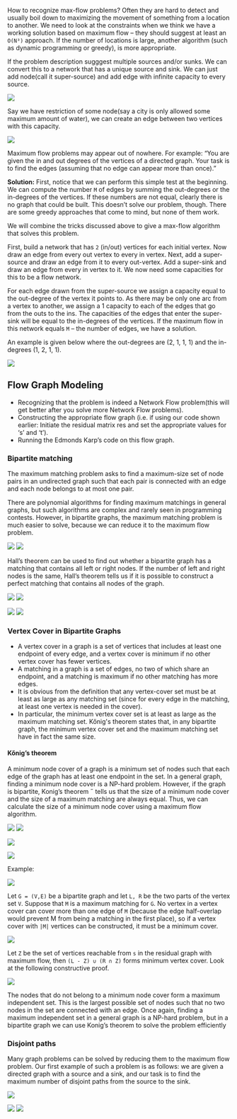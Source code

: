 How to recognize max-flow problems? Often they are hard to detect and usually boil down to maximizing the movement of something from a location to another. We need to look at the constraints when we think we have a working solution based on maximum flow – they should suggest at least an `O(N³)` approach. If the number of locations is large, another algorithm (such as dynamic programming or greedy), is more appropriate.

If the problem description sugggest multiple sources and/or sunks. We can convert this to a network that has a unique source and sink. We can just add node(call it super-source) and add edge with infinite capacity to every source.

![](images/mflow_67.png)

Say we have restriction of some node(say a city is only allowed some maximum amount of water), we can create an edge between two vertices with this capacity.

![](images/mflow_66.gif)


Maximum flow problems may appear out of nowhere. For example: “You are given the in and out degrees of the vertices of a directed graph. Your task is to find the edges (assuming that no edge can appear more than once).”

**Solution:** First, notice that we can perform this simple test at the beginning. We can compute the number `M` of edges by summing the out-degrees or the in-degrees of the vertices. If these numbers are not equal, clearly there is no graph that could be built. This doesn’t solve our problem, though. There are some greedy approaches that come to mind, but none of them work. 

We will combine the tricks discussed above to give a max-flow algorithm that solves this problem.

First, build a network that has `2` (in/out) vertices for each initial vertex. Now draw an edge from every out vertex to every in vertex. Next, add a super-source and draw an edge from it to every out-vertex. Add a super-sink and draw an edge from every in vertex to it. We now need some capacities for this to be a flow network.

For each edge drawn from the super-source we assign a capacity equal to the out-degree of the vertex it points to. As there may be only one arc from a vertex to another, we assign a 1 capacity to each of the edges that go from the outs to the ins. The capacities of the edges that enter the super-sink will be equal to the in-degrees of the vertices. If the maximum flow in this network equals `M` – the number of edges, we have a solution.

An example is given below where the out-degrees are (2, 1, 1, 1) and the in-degrees (1, 2, 1, 1).

![](images/mflow_73.png)

## Flow Graph Modeling

* Recognizing that the problem is indeed a Network Flow problem(this will get better after you solve more Network Flow problems).
* Constructing the appropriate flow graph (i.e. if using our code shown earlier: Initiate the residual matrix res and set the appropriate values for ‘s’ and ‘t’).
* Running the Edmonds Karp’s code on this flow graph.


### Bipartite matching

The maximum matching problem asks to find a maximum-size set of node pairs in an undirected graph such that each pair is connected with an edge and
each node belongs to at most one pair.

There are polynomial algorithms for finding maximum matchings in general graphs, but such algorithms are complex and rarely seen in programming
contests. However, in bipartite graphs, the maximum matching problem is much easier to solve, because we can reduce it to the maximum flow problem.

![](images/mflow_56.png)
![](images/mflow_57.png)

Hall’s theorem can be used to find out whether a bipartite graph has a matching
that contains all left or right nodes. If the number of left and right nodes is the
same, Hall’s theorem tells us if it is possible to construct a perfect matching
that contains all nodes of the graph.

![](images/mflow_58.png)
![](images/mflow_59.png)

![](images/mflow_60.png)
![](images/mflow_61.png)

### Vertex Cover in Bipartite Graphs

* A vertex cover in a graph is a set of vertices that includes at least one endpoint of every edge, and a vertex cover is minimum if no other vertex cover has fewer vertices.
* A matching in a graph is a set of edges, no two of which share an endpoint, and a matching is maximum if no other matching has more edges.
* It is obvious from the definition that any vertex-cover set must be at least as large as any matching set (since for every edge in the matching, at least one vertex is needed in the cover). 
* In particular, the minimum vertex cover set is at least as large as the maximum matching set. Kőnig's theorem states that, in any bipartite graph, the minimum vertex cover set and the maximum matching set have in fact the same size.

#### Kőnig’s theorem

A minimum node cover of a graph is a minimum set of nodes such that each edge of the graph has at least one endpoint in the set. In a general graph, finding a minimum node cover is a NP-hard problem. However, if the graph is bipartite, Konig’s theorem ˝ tells us that the size of a minimum node cover and the size of a maximum matching are always equal. Thus, we can calculate the size of a minimum node cover using a maximum flow algorithm.

![](images/mflow_62.png)
![](images/mflow_63.png)

![](images/mflow_64.png)

![](images/mflow_65.png)

Example:

![](images/mflow_68.png)

Let `G = (V,E)` be a bipartite graph and let `L, R` be the two parts of the vertex set `V`. Suppose that `M` is a maximum matching for `G`. No vertex in a vertex cover can cover more than one edge of `M` (because the edge half-overlap would prevent M from being a matching in the first place), so if a vertex cover with `|M|` vertices can be constructed, it must be a minimum cover.

![](images/mflow_69.png)

Let `Z` be the set of vertices reachable from `s` in the residual graph with maximum flow, then `(L - Z) ∪ (R ∩ Z)` forms minimum vertex cover. Look at the following constructive proof.

![](images/mflow_72.png)

The nodes that do not belong to a minimum node cover form a maximum independent set. This is the largest possible set of nodes such that no two nodes in the set are connected with an edge. Once again, finding a maximum independent set in a general graph is a NP-hard problem, but in a bipartite graph we can use Konig’s theorem to solve the problem efficiently

### Disjoint paths

Many graph problems can be solved by reducing them to the maximum flow
problem. Our first example of such a problem is as follows: we are given a
directed graph with a source and a sink, and our task is to find the maximum
number of disjoint paths from the source to the sink.

![](images/mflow_53.png)

![](images/mflow_54.png)
![](images/mflow_55.png)

